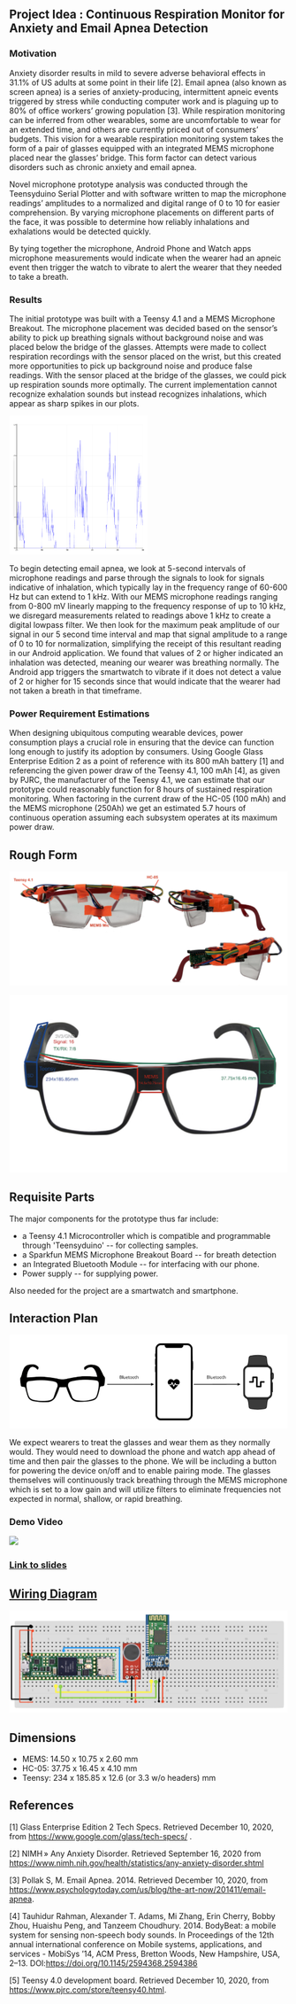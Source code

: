 ## Project Idea : Continuous Respiration Monitor for Anxiety and Email Apnea Detection

### Motivation
Anxiety disorder results in mild to severe adverse behavioral effects in 31.1% of US adults at some point in their life [2]. Email apnea (also known as screen apnea) is a series of anxiety-producing, intermittent apneic events triggered by stress while conducting computer work and is plaguing up to 80% of office workers’ growing population [3]. While respiration monitoring can be inferred from other wearables, some are uncomfortable to wear for an extended time, and others are currently priced out of consumers’ budgets. This vision for a wearable respiration monitoring system takes the form of a pair of glasses equipped with an integrated MEMS microphone placed near the glasses’ bridge. This form factor can detect various disorders such as chronic anxiety and email apnea.

Novel microphone prototype analysis was conducted through the Teensyduino Serial Plotter and with software written to map the microphone readings’ amplitudes to a normalized and digital range of 0 to 10 for easier comprehension. By varying microphone placements on different parts of the face, it was possible to determine how reliably inhalations and exhalations would be detected quickly. 

By tying together the microphone, Android Phone and Watch apps microphone measurements would indicate when the wearer had an apneic event then trigger the watch to vibrate to alert the wearer that they needed to take a breath. 

### Results 
The initial prototype was built with a Teensy 4.1 and a MEMS Microphone Breakout. The microphone placement was decided based on the sensor’s ability to pick up breathing signals without background noise and was placed below the bridge of the glasses. Attempts were made to collect respiration recordings with the sensor placed on the wrist, but this created more opportunities to pick up background noise and produce false readings. With the sensor placed at the bridge of the glasses, we could pick up respiration sounds more optimally. The current implementation cannot recognize exhalation sounds but instead recognizes inhalations, which appear as sharp spikes in our plots.

<img src= "https://github.com/ThisGuyEddie/Interactive-Lab-Hub/blob/master/final_project/media/serial_plot.png" height="250" width="250">

To begin detecting email apnea, we look at 5-second intervals of microphone readings and parse through the signals to look for signals indicative of inhalation, which typically lay in the frequency range of 60-600 Hz but can extend to 1 kHz. With our MEMS microphone readings ranging from 0-800 mV linearly mapping to the frequency response of up to 10 kHz, we disregard measurements related to readings above 1 kHz to create a digital lowpass filter. We then look for the maximum peak amplitude of our signal in our 5 second time interval and map that signal amplitude to a range of 0 to 10 for normalization, simplifying the receipt of this resultant reading in our Android application. We found that values of 2 or higher indicated an inhalation was detected, meaning our wearer was breathing normally. The Android app triggers the smartwatch to vibrate if it does not detect a value of 2 or higher for 15 seconds since that would indicate that the wearer had not taken a breath in that timeframe. 

### Power Requirement Estimations
When designing ubiquitous computing wearable devices, power consumption plays a crucial role in ensuring that the device can function long enough to justify its adoption by consumers. Using Google Glass Enterprise Edition 2 as a point of reference with its 800 mAh battery [1] and referencing the given power draw of the Teensy 4.1, 100 mAh [4], as given by PJRC, the manufacturer of the Teensy 4.1, we can estimate that our prototype could reasonably function for 8 hours of sustained respiration monitoring. When factoring in the current draw of the HC-05 (100 mAh) and the MEMS microphone (250Ah) we get an estimated 5.7 hours of continuous operation assuming each subsystem operates at its maximum power draw. 

## Rough Form
![](https://github.com/ThisGuyEddie/Interactive-Lab-Hub/blob/master/final_project/media/glasses_views.png)

![](https://github.com/ThisGuyEddie/Interactive-Lab-Hub/blob/master/final_project/media/glasses_mockup.jpeg)


## Requisite Parts
The major components for the prototype thus far include:
* a Teensy 4.1 Microcontroller which is compatible and programmable through 'Teensyduino' -- for collecting samples.  
* a Sparkfun MEMS Microphone Breakout Board -- for breath detection
* an Integrated Bluetooth Module -- for interfacing with our phone. 
* Power supply -- for supplying power. 

Also needed for the project are a smartwatch and smartphone. 

## Interaction Plan
![](https://github.com/ThisGuyEddie/Interactive-Lab-Hub/blob/master/final_project/media/cbm_to_phone_to_watch.png)


We expect wearers to treat the glasses and wear them as they normally would. They would need to download the phone and watch app ahead of time and then pair the glasses to the phone. We will be including a button for powering the device on/off and to enable pairing mode. The glasses themselves will continuously track breathing through the MEMS microphone which is set to a low gain and will utilize filters to eliminate frequencies not expected in normal, shallow, or rapid breathing. 

### Demo Video
[![](http://img.youtube.com/vi/DEPCkV66I98/0.jpg)](http://www.youtube.com/watch?v=DEPCkV66I98 "Continuous Breathing Monitoring")

### [Link to slides](https://prezi.com/view/IX5KmWu1opuEYLQjyUu3/)



## [Wiring Diagram](https://github.com/ThisGuyEddie/Interactive-Lab-Hub/blob/master/final_project/wiring_guide.md)
![](https://github.com/ThisGuyEddie/Interactive-Lab-Hub/blob/master/final_project/media/mems_breadboard.jpg)

## Dimensions
* MEMS:  14.50 x 10.75 x 2.60 mm
* HC-05: 37.75 x 16.45 x 4.10 mm
* Teensy: 234 x 185.85 x 12.6 (or 3.3 w/o headers) mm

## References

[1] Glass Enterprise Edition 2 Tech Specs. Retrieved December 10, 2020, from https://www.google.com/glass/tech-specs/ .


[2] NIMH » Any Anxiety Disorder. Retrieved September 16, 2020 from https://www.nimh.nih.gov/health/statistics/any-anxiety-disorder.shtml

[3] Pollak S, M. Email Apnea. 2014. Retrieved December 10, 2020, from https://www.psychologytoday.com/us/blog/the-art-now/201411/email-apnea.


[4] Tauhidur Rahman, Alexander T. Adams, Mi Zhang, Erin Cherry, Bobby Zhou, Huaishu Peng, and Tanzeem Choudhury. 2014. BodyBeat: a mobile system for sensing non-speech body sounds. In Proceedings of the 12th annual international conference on Mobile systems, applications, and services - MobiSys ’14, ACM Press, Bretton Woods, New Hampshire, USA, 2–13. DOI:https://doi.org/10.1145/2594368.2594386

[5] Teensy 4.0 development board. Retrieved December 10, 2020, from https://www.pjrc.com/store/teensy40.html. 
